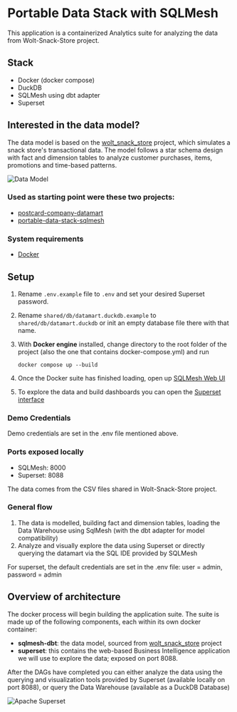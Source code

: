 # Portable Data Stack with SQLMesh

This application is a containerized Analytics suite for analyzing the data from Wolt-Snack-Store project.


## Stack

- Docker (docker compose)
- DuckDB
- SQLMesh using dbt adapter
- Superset

## Interested in the data model?

The data model is based on the [wolt_snack_store](https://github.com/nmirson-ml/wolt_interview) project, which simulates a snack store's transactional data. The model follows a star schema design with fact and dimension tables to analyze customer purchases, items, promotions and time-based patterns.


![Data Model](resources/data_model.png "Data Model")


### Used as starting point were these two projects:

* [postcard-company-datamart](https://github.com/cnstlungu/postcard-company-datamart)
* [portable-data-stack-sqlmesh](https://github.com/cnstlungu/portable-data-stack-sqlmesh)


### System requirements
* [Docker](https://docs.docker.com/engine/install/)

## Setup

1. Rename `.env.example` file to `.env` and set your desired Superset password.

2. Rename `shared/db/datamart.duckdb.example` to `shared/db/datamart.duckdb` or init an empty database file there with that name.

3. With **Docker engine** installed, change directory to the root folder of the project (also the one that contains docker-compose.yml) and run

    `docker compose up --build`

4. Once the Docker suite has finished loading, open up [SQLMesh Web UI](http://localhost:8000)

5. To explore the data and build dashboards you can open the [Superset interface](http://localhost:8088)


### Demo Credentials

Demo credentials are set in the .env file mentioned above. 

### Ports exposed locally
* SQLMesh: 8000
* Superset: 8088

The data comes from the CSV files shared in Wolt-Snack-Store project. 

### General flow

1. The data is modelled, building fact and dimension tables, loading the Data Warehouse using SqlMesh (with the dbt adapter for model compatibility)
2. Analyze and visually explore the data using Superset or directly querying the datamart via the SQL IDE provided by SQLMesh

For superset, the default credentials are set in the .env file: user = admin, password = admin


## Overview of architecture

The docker process will begin building the application suite. The suite is made up of the following components, each within its own docker container:
* **sqlmesh-dbt**: the data model, sourced from [wolt_snack_store](https://github.com/nmirson-ml/wolt_interview) project
* **superset**: this contains the web-based Business Intelligence application we will use to explore the data; exposed on port 8088.


After the DAGs have completed you can either analyze the data using the querying and visualization tools provided by Superset (available locally on port 8088), or query the Data Warehouse (available as a DuckDB Database)

![Apache Superset](resources/superset.png "Superset")